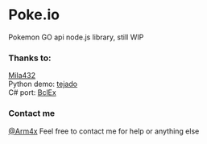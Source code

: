 # Poke.io
Pokemon GO api node.js library, still WIP

### Thanks to:
[Mila432](https://github.com/Mila432/Pokemon_Go_API) <br>
Python demo: [tejado](https://github.com/tejado/pokemongo-api-demo) <br>
C# port: [BclEx](https://github.com/BclEx/pokemongo-api-demo.net) <br>

### Contact me
[@Arm4x](https://twitter.com/Arm4x)
Feel free to contact me for help or anything else
